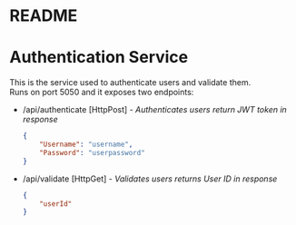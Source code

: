 # README
# Authentication Service
This is the service used to authenticate users and validate them.  
Runs on port 5050 and it exposes two endpoints:  
* /api/authenticate [HttpPost] - _Authenticates users return JWT token in response_
    ``` json
    {
        "Username": "username",
	    "Password": "userpassword"
    }
* /api/validate [HttpGet] - _Validates users returns User ID in response_
    ``` json
    {
        "userId"
    }
